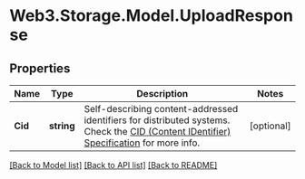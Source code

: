 # Web3.Storage.Model.UploadResponse

## Properties

Name | Type | Description | Notes
------------ | ------------- | ------------- | -------------
**Cid** | **string** | Self-describing content-addressed identifiers for distributed systems. Check the [CID (Content IDentifier) Specification](https://github.com/multiformats/cid) for more info. | [optional] 

[[Back to Model list]](../README.md#documentation-for-models) [[Back to API list]](../README.md#documentation-for-api-endpoints) [[Back to README]](../README.md)

